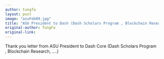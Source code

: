 ```yaml
---
author: tungfa
layout: post
image: "asuFeb09.jpg"
title: "ASU President to Dash (Dash Scholars Program , Blockchain Research, ….)"
original-author: TungFa  
original-link: 
---
```



Thank you letter from ASU President to Dash Core
(Dash Scholars Program , Blockchain Research, ….)
